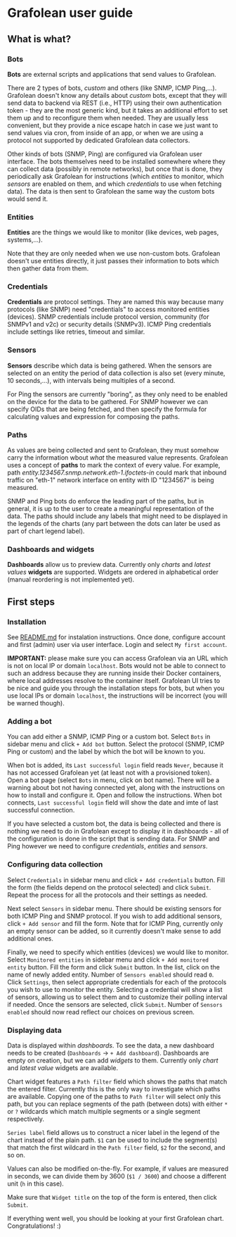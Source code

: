 # Grafolean user guide

## What is what?

### Bots

**Bots** are external scripts and applications that send values to Grafolean.

There are 2 types of bots, *custom* and others (like SNMP, ICMP Ping,...). Grafolean doesn't know any details about *custom* bots, except that they will send data to backend via REST (i.e., HTTP) using their own authentication token - they are the most generic kind, but it takes an additional effort to set them up and to reconfigure them when needed. They are usually less convenient, but they provide a nice escape hatch in case we just want to send values via cron, from inside of an app, or when we are using a protocol not supported by dedicated Grafolean data collectors.

Other kinds of bots (SNMP, Ping) are configured via Grafolean user interface. The bots themselves need to be installed somewhere where they can collect data (possibly in remote networks), but once that is done, they periodically ask Grafolean for instructions (which *entities* to monitor, which *sensors* are enabled on them, and which *credentials* to use when fetching data). The data is then sent to Grafolean the same way the custom bots would send it.

### Entities

**Entities** are the things we would like to monitor (like devices, web pages, systems,...).

Note that they are only needed when we use non-custom bots. Grafolean doesn't use entities directly, it just passes their information to bots which then gather data from them.

### Credentials

**Credentials** are protocol settings. They are named this way because many protocols (like SNMP) need "credentials" to access monitored entities (devices). SNMP credentials include protocol version, community (for SNMPv1 and v2c) or security details (SNMPv3). ICMP Ping credentials include settings like retries, timeout and similar.

### Sensors

**Sensors** describe which data is being gathered. When the sensors are selected on an entity the period of data collection is also set (every minute, 10 seconds,...), with intervals being multiples of a second.

For Ping the sensors are currently "boring", as they only need to be enabled on the device for the data to be gathered. For SNMP however we can specify OIDs that are being fetched, and then specify the formula for calculating values and expression for composing the paths.

### Paths

As values are being collected and sent to Grafolean, they must somehow carry the information wbout *what* the measured value represents. Grafolean uses a concept of **paths** to mark the context of every value. For example, path *entity.1234567.snmp.network.eth-1.ifoctets-in* could mark that inbound traffic on "eth-1" network interface on entity with ID "1234567" is being measured.

SNMP and Ping bots do enforce the leading part of the paths, but in general, it is up to the user to create a meaningful representation of the data. The paths should include any labels that might need to be displayed in the legends of the charts (any part between the dots can later be used as part of chart legend label).

### Dashboards and widgets

**Dashboards** allow us to preview data. Currently only *charts* and *latest values* **widgets** are supported. Widgets are ordered in alphabetical order (manual reordering is not implemented yet).

## First steps

### Installation

See [README.md](../README.md) for instalation instructions. Once done, configure account and first (admin) user via user interface. Login and select `My first account`.

**IMPORTANT:** please make sure you can access Grafolean via an URL which is not on local IP or domain `localhost`. Bots would not be able to connect to such an address because they are running inside their Docker containers, where local addresses resolve to the container itself. Grafolean UI tries to be nice and guide you through the installation steps for bots, but when you use local IPs or domain `localhost`, the instructions will be incorrect (you will be warned though).

### Adding a bot

You can add either a SNMP, ICMP Ping or a custom bot. Select `Bots` in sidebar menu and click `+ Add bot` button. Select the protocol (SNMP, ICMP Ping or custom) and the label by which the bot will be known to you.

When bot is added, its `Last successful login` field reads `Never`, because it has not accessed Grafolean yet (at least not with a provisioned token). Open a bot page (select `Bots` in menu, click on bot name). There will be a warning about bot not having connected yet, along with the instructions on how to install and configure it. Open and follow the instructions. When bot connects, `Last successful login` field will show the date and imte of last successful connection.

If you have selected a custom bot, the data is being collected and there is nothing we need to do in Grafolean except to display it in dashboards - all of the configuration is done in the script that is sending data. For SNMP and Ping however we need to configure *credentials*, *entities* and *sensors*.

### Configuring data collection

Select `Credentials` in sidebar menu and click `+ Add credentials` button. Fill the form (the fields depend on the protocol selected) and click `Submit`. Repeat the process for all the protocols and their settings as needed.

Next select `Sensors` in sidebar menu. There should be existing sensors for both ICMP Ping and SNMP protocol. If you wish to add additional sensors, click `+ Add sensor` and fill the form. Note that for ICMP Ping, currently only an empty sensor can be added, so it currently doesn't make sense to add additional ones.

Finally, we need to specify which entities (devices) we would like to monitor. Select `Monitored entities` in sidebar menu and click `+ Add monitored entity` button. Fill the form and click `Submit` button. In the list, click on the name of newly added entity. Number of `Sensors enabled` should read `0`. Click `Settings`, then select appropriate credentials for each of the protocols you wish to use to monitor the entity. Selecting a credential will show a list of sensors, allowing us to select them and to customize their polling interval if needed. Once the sensors are selected, click `Submit`. Number of `Sensors enabled` should now read reflect our choices on previous screen.

### Displaying data

Data is displayed within *dashboards*. To see the data, a new dashboard needs to be created (`Dashboards` -> `+ Add dashboard`). Dashboards are empty on creation, but we can add *widgets* to them. Currently only *chart* and *latest value* widgets are available.

Chart widget features a `Path filter` field which shows the paths that match the entered filter. Currently this is the only way to investigate which paths are available. Copying one of the paths to `Path filter` will select only this path, but you can replace segments of the path (between dots) with either `*` or `?` wildcards which match multiple segments or a single segment respectively.

`Series label` field allows us to construct a nicer label in the legend of the chart instead of the plain path. `$1` can be used to include the segment(s) that match the first wildcard in the `Path filter` field, `$2` for the second, and so on.

Values can also be modified on-the-fly. For example, if values are measured in seconds, we can divide them by 3600 (`$1 / 3600`) and choose a different unit (`h` in this case).

Make sure that `Widget title` on the top of the form is entered, then click `Submit`.

If everything went well, you should be looking at your first Grafolean chart. Congratulations! :)
